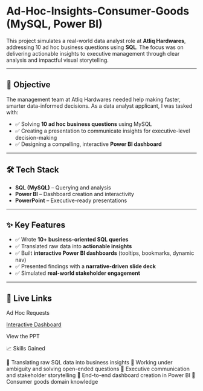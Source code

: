 # Ad-Hoc-Insights-Consumer-Goods (MySQL, Power BI)

This project simulates a real-world data analyst role at **Atliq Hardwares**, addressing 10 ad hoc business questions using **SQL**. The focus was on delivering actionable insights to executive management through clear analysis and impactful visual storytelling.

---

## 🎯 Objective

The management team at Atliq Hardwares needed help making faster, smarter data-informed decisions. As a data analyst applicant, I was tasked with:

- ✅ Solving **10 ad hoc business questions** using MySQL  
- ✅ Creating a presentation to communicate insights for executive-level decision-making  
- ✅ Designing a compelling, interactive **Power BI dashboard**  

---

## 🛠 Tech Stack

- **SQL (MySQL)** – Querying and analysis  
- **Power BI** – Dashboard creation and interactivity  
- **PowerPoint** – Executive-ready presentations  

---

## ✨ Key Features

- ✅ Wrote **10+ business-oriented SQL queries**  
- ✅ Translated raw data into **actionable insights**  
- ✅ Built **interactive Power BI dashboards** (tooltips, bookmarks, dynamic nav)  
- ✅ Presented findings with a **narrative-driven slide deck**  
- ✅ Simulated **real-world stakeholder engagement**  

---

## 🔗 Live Links

Ad Hoc Requests 

[Interactive Dashboard](https://app.powerbi.com/view?r=eyJrIjoiYTc1YTIyMWYtY2E1ZS00YTE4LTljZDQtYjdjMjlhMTUyOGRkIiwidCI6ImM2ZTU0OWIzLTVmNDUtNDAzMi1hYWU5LWQ0MjQ0ZGM1YjJjNCJ9)


View the PPT

📈 Skills Gained

🔹 Translating raw SQL data into business insights
🔹 Working under ambiguity and solving open-ended questions
🔹 Executive communication and stakeholder storytelling
🔹 End-to-end dashboard creation in Power BI
🔹 Consumer goods domain knowledge

